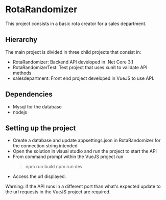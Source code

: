 # RotaRandomizer
This project consists in a basic rota creator for a sales department.

## Hierarchy
The main project is divided in three child projects that consist in:
- RotaRandomizer: Backend API developed in .Net Core 3.1
- RotaRandomizerTest: Test project that uses xunit to validate API methods
- salesdepartment: Front end project developed in VueJS to use API.

## Dependencies
- Mysql for the database
- nodejs

## Setting up the project
- Create a database and update appsettings.json in RotaRandomizer for the connection string intended
- Open the solution in visual studio and run the project to start the API
- From command prompt within the VueJS project run 
	>npm run build
	>npm run dev
- Access the url displayed.

Warning: if the API runs in a different port than what's expected update to the url requests in the VueJS project are required.

